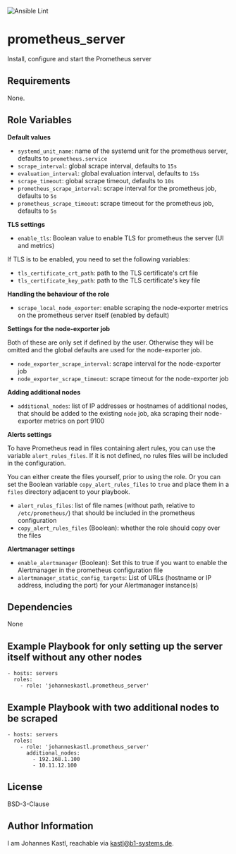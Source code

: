 ![Ansible Lint](https://github.com/johanneskastl/ansible-role-prometheus_server/workflows/Ansible%20Lint/badge.svg)

prometheus_server
=========

Install, configure and start the Prometheus server

Requirements
------------

None.

Role Variables
--------------

**Default values**
- `systemd_unit_name`: name of the systemd unit for the prometheus server, defaults to `prometheus.service`
- `scrape_interval`: global scrape interval, defaults to `15s`
- `evaluation_interval`: global evaluation interval, defaults to `15s`
- `scrape_timeout`: global scrape timeout, defaults to `10s`
- `prometheus_scrape_interval`: scrape interval for the prometheus job, defaults to `5s`
- `prometheus_scrape_timeout`: scrape timeout for the prometheus job, defaults to `5s`

**TLS settings**

- `enable_tls`: Boolean value to enable TLS for prometheus the server (UI and metrics)

If TLS is to be enabled, you need to set the following variables:

- `tls_certificate_crt_path`: path to the TLS certificate's crt file
- `tls_certificate_key_path`: path to the TLS certificate's key file

**Handling the behaviour of the role**
- `scrape_local_node_exporter`: enable scraping the node-exporter metrics on the prometheus server itself (enabled by default)

**Settings for the node-exporter job**

Both of these are only set if defined by the user. Otherwise they will be omitted and the global defaults are used for the node-exporter job.

- `node_exporter_scrape_interval`: scrape interval for the node-exporter job
- `node_exporter_scrape_timeout`: scrape timeout for the node-exporter job

**Adding additional nodes**

- `additional_nodes`: list of IP addresses or hostnames of additional nodes, that should be added to the existing `node` job, aka scraping their node-exporter metrics on port 9100

**Alerts settings**

To have Prometheus read in files containing alert rules, you can use the
variable `alert_rules_files`. If it is not defined, no rules files will be
included in the configuration.

You can either create the files yourself, prior to using the role. Or you can
set the Boolean variable `copy_alert_rules_files` to `true` and place them in a
`files` directory adjacent to your playbook.

- `alert_rules_files`: list of file names (without path, relative to
  `/etc/prometheus/`) that should be included in the prometheus configuration
- `copy_alert_rules_files` (Boolean): whether the role should copy over the
  files

**Alertmanager settings**

- `enable_alertmanager` (Boolean): Set this to true if you want to enable the
  Alertmanager in the prometheus configuration file
- `alertmanager_static_config_targets`: List of URLs (hostname or IP address,
  including the port) for your Alertmanager instance(s)

Dependencies
------------

None

Example Playbook for only setting up the server itself without any other nodes
----------------

    - hosts: servers
      roles:
        - role: 'johanneskastl.prometheus_server'

Example Playbook with two additional nodes to be scraped
----------------

    - hosts: servers
      roles:
        - role: 'johanneskastl.prometheus_server'
          additional_nodes:
            - 192.168.1.100
            - 10.11.12.100

License
-------

BSD-3-Clause

Author Information
------------------

I am Johannes Kastl, reachable via kastl@b1-systems.de.
